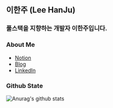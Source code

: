 ## 이한주 (Lee HanJu)

### 풀스택을 지향하는 개발자 이한주입니다.

### About Me

  - [Notion](https://www.notion.so/2oneweek/230e4a8f7289440bbd19e84cd2bf7881)
  - [Blog](https://2oneweek.dev)
  - [LinkedIn](https://www.linkedin.com/in/%ED%95%9C%EC%A3%BC-%EC%9D%B4-7978aa210/)

### Github State
![Anurag's github stats](https://github-readme-stats.vercel.app/api?username=2-one-week&show_icons=true)
<br/>
